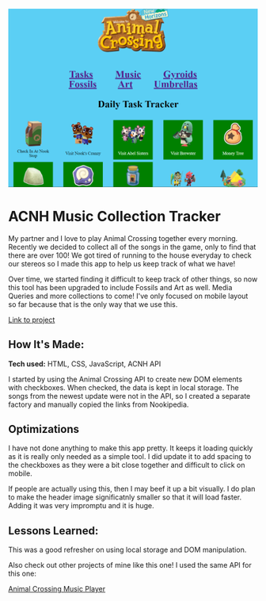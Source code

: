 ![Screenshot](/images/screenshot5.PNG)


# ACNH Music Collection Tracker
My partner and I love to play Animal Crossing together every morning. Recently we decided to collect all of the songs in the game, only to find that there are over 100! We got tired of running to the house everyday to check our stereos so I made this app to help us keep track of what we have! 

Over time, we started finding it difficult to keep track of other things, so now this tool has been upgraded to include Fossils and Art as well. Media Queries and more collections to come! I've only focused on mobile layout so far because that is the only way that we use this.

[Link to project](https://acnhcollections.netlify.app/)

## How It's Made:

**Tech used:** HTML, CSS, JavaScript, ACNH API

I started by using the Animal Crossing API to create new DOM elements with checkboxes. When checked, the data is kept in local storage. The songs from the newest update were not in the API, so I created a separate factory and manually copied the links from Nookipedia.

## Optimizations

I have not done anything to make this app pretty. It keeps it loading quickly as it is really only needed as a simple tool. I did update it to add spacing to the checkboxes as they were a bit close together and difficult to click on mobile.

If people are actually using this, then I may beef it up a bit visually. I do plan to make the header image significatnly smaller so that it will load faster. Adding it was very impromptu and it is huge.

## Lessons Learned:

This was a good refresher on using local storage and DOM manipulation. 



Also check out other projects of mine like this one! I used the same API for this one:

[Animal Crossing Music Player](https://github.com/ChrisThompsonDev/Animal-Crossing-KK-Slider-Music-Player)

